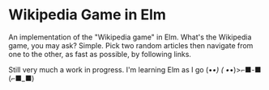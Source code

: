 # Wikipedia Game in Elm

An implementation of the "Wikipedia game" in Elm. What's the Wikipedia game, you may ask? Simple. Pick two random articles then navigate from one to the other, as fast as possible, by following links.

Still very much a work in progress. I'm learning Elm as I go (•_•) ( •_•)>⌐■-■ (⌐■_■)
